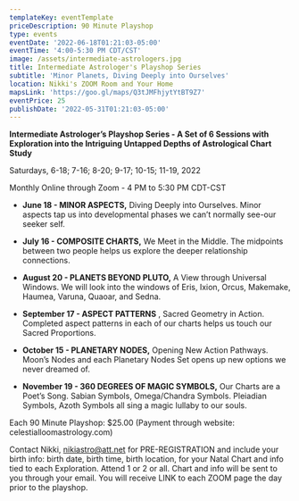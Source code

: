 ```yaml
---
templateKey: eventTemplate
priceDescription: 90 Minute Playshop
type: events
eventDate: '2022-06-18T01:21:03-05:00'
eventTime: '4:00-5:30 PM CDT/CST'
image: /assets/intermediate-astrologers.jpg
title: Intermediate Astrologer's Playshop Series
subtitle: 'Minor Planets, Diving Deeply into Ourselves'
location: Nikki's ZOOM Room and Your Home
mapsLink: 'https://goo.gl/maps/Q3tJMFhjytYtBT9Z7'
eventPrice: 25
publishDate: '2022-05-31T01:21:03-05:00'
---
```

**Intermediate Astrologer’s Playshop Series - A Set of 6 Sessions with Exploration into the Intriguing Untapped Depths of Astrological Chart Study**

Saturdays, 6-18; 7-16; 8-20; 9-17; 10-15; 11-19, 2022 

Monthly Online through Zoom - 4 PM to 5:30 PM CDT-CST

* **June 18 - MINOR ASPECTS,** Diving Deeply into Ourselves. Minor aspects tap us into developmental phases we can’t normally see-our seeker self.	 
* **July 16 - COMPOSITE CHARTS,** We Meet in the Middle. The midpoints between two people helps us explore the deeper relationship connections.	 
* **August 20 - PLANETS BEYOND PLUTO,** A View through Universal Windows. We will look into the windows of Eris, Ixion, Orcus, Makemake, Haumea, Varuna, Quaoar, and Sedna.	 
* **September 17 - ASPECT PATTERNS**, Sacred Geometry in Action. Completed aspect patterns in each of our charts helps us touch our Sacred Proportions.	 
* **October 15 - PLANETARY NODES,** Opening New Action Pathways. Moon’s Nodes and each Planetary Nodes Set opens up new options we never dreamed of.	    
* **November 19 - 360 DEGREES OF MAGIC SYMBOLS,** Our Charts are a Poet’s Song. Sabian Symbols, Omega/Chandra Symbols. Pleiadian Symbols, Azoth Symbols all sing a magic lullaby to our souls. 



Each 90 Minute Playshop:  $25.00 (Payment through website: celestialloomastrology.com) 

Contact Nikki, nikiastro@att.net for PRE-REGISTRATION and include your birth info: birth date, birth time, birth location, for your Natal Chart and info tied to each Exploration. Attend 1 or 2 or all.  Chart and info will be sent to you through your email. You will receive LINK to each ZOOM page the day prior to the playshop.
